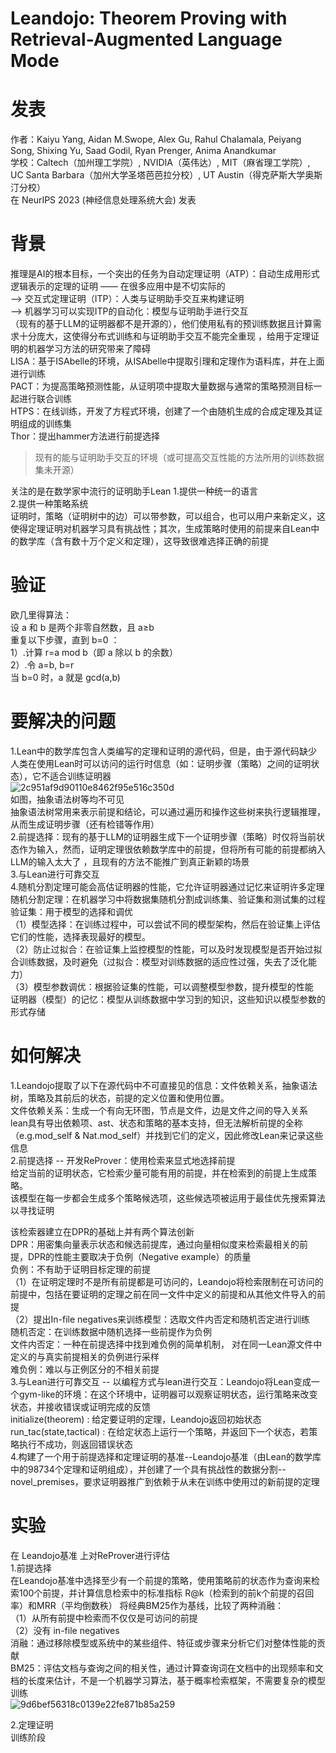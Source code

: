 # Leandojo:  Theorem Proving with Retrieval-Augmented Language Mode
# 发表
作者：Kaiyu Yang, Aidan M.Swope, Alex Gu, Rahul Chalamala, Peiyang Song, Shixing Yu, Saad Godil, Ryan Prenger, Anima Anandkumar  
学校：Caltech（加州理工学院）, NVIDIA（英伟达）, MIT（麻省理工学院）, UC Santa Barbara（加州大学圣塔芭芭拉分校）, UT Austin（得克萨斯大学奥斯汀分校）  
在 NeurIPS 2023 (神经信息处理系统大会) 发表
# 背景
推理是AI的根本目标，一个突出的任务为自动定理证明（ATP）：自动生成用形式逻辑表示的定理的证明 —— 在很多应用中是不切实际的  
-->  交互式定理证明（ITP）：人类与证明助手交互来构建证明  
-->  机器学习可以实现ITP的自动化：模型与证明助手进行交互  
（现有的基于LLM的证明器都不是开源的），他们使用私有的预训练数据且计算需求十分庞大，这使得分布式训练和与证明助手交互不能完全重现 ，给用于定理证明的机器学习方法的研究带来了障碍  
LISA：基于ISAbelle的环境，从ISAbelle中提取引理和定理作为语料库，并在上面进行训练    
PACT：为提高策略预测性能，从证明项中提取大量数据与通常的策略预测目标一起进行联合训练    
HTPS：在线训练，开发了方程式环境，创建了一个由随机生成的合成定理及其证明组成的训练集  
Thor：提出hammer方法进行前提选择  
>现有的能与证明助手交互的环境（或可提高交互性能的方法所用的训练数据集未开源）  

关注的是在数学家中流行的证明助手Lean
1.提供一种统一的语言  
2.提供一种策略系统  
证明时，策略（证明树中的边）可以带参数，可以组合，也可以用户来新定义，这使得定理证明对机器学习具有挑战性；其次，生成策略时使用的前提来自Lean中的数学库（含有数十万个定义和定理），这导致很难选择正确的前提  

# 验证
欧几里得算法：  
设 a 和 b 是两个非零自然数，且 a≥b  
重复以下步骤，直到 b=0 ：  
    1）.计算 r=a mod b（即 a 除以 b 的余数）  
    2）.令 a=b, b=r  
当 b=0 时，a 就是 gcd(a,b)  

# 要解决的问题
1.Lean中的数学库包含人类编写的定理和证明的源代码，但是，由于源代码缺少人类在使用Lean时可以访问的运行时信息（如：证明步骤（策略）之间的证明状态），它不适合训练证明器  
![2c951af9d90110e8462f95e516c350d](https://github.com/user-attachments/assets/5f3ca55c-eac3-4533-ac9c-d4c566cc31ea)  
如图，抽象语法树等均不可见  
抽象语法树常用来表示前提和结论，可以通过遍历和操作这些树来执行逻辑推理，从而生成证明步骤（还有检错等作用）  
2.前提选择：现有的基于LLM的证明器生成下一个证明步骤（策略）时仅将当前状态作为输入，然而，证明定理很依赖数学库中的前提，但将所有可能的前提都纳入LLM的输入太大了 ，且现有的方法不能推广到真正新颖的场景   
3.与Lean进行可靠交互  
4.随机分割定理可能会高估证明器的性能，它允许证明器通过记忆来证明许多定理    
随机分割定理：在机器学习中将数据集随机分割成训练集、验证集和测试集的过程  
验证集：用于模型的选择和调优  
（1）模型选择：在训练过程中，可以尝试不同的模型架构，然后在验证集上评估它们的性能，选择表现最好的模型。  
（2）防止过拟合：在验证集上监控模型的性能，可以及时发现模型是否开始过拟合训练数据，及时避免（过拟合：模型对训练数据的适应性过强，失去了泛化能力）  
（3）模型参数调优：根据验证集的性能，可以调整模型参数，提升模型的性能  
证明器（模型）的记忆：模型从训练数据中学习到的知识，这些知识以模型参数的形式存储  
# 如何解决
1.Leandojo提取了以下在源代码中不可直接见的信息：文件依赖关系，抽象语法树，策略及其前后的状态，前提的定义位置和使用位置。  
文件依赖关系：生成一个有向无环图，节点是文件，边是文件之间的导入关系  
lean具有导出依赖项、ast、状态和策略的基本支持，但无法解析前提的全称（e.g.mod_self & Nat.mod_self）并找到它们的定义，因此修改Lean来记录这些信息  
2.前提选择 -- 开发ReProver：使用检索来显式地选择前提    
给定当前的证明状态，它检索少量可能有用的前提，并在检索到的前提上生成策略。    
该模型在每一步都会生成多个策略候选项，这些候选项被运用于最佳优先搜索算法以寻找证明  

该检索器建立在DPR的基础上并有两个算法创新  
DPR：用密集向量表示状态和候选前提库，通过向量相似度来检索最相关的前提，DPR的性能主要取决于负例（Negative example）的质量  
负例：不有助于证明目标定理的前提    
（1）在证明定理时不是所有前提都是可访问的，Leandojo将检索限制在可访问的前提中，包括在要证明的定理之前在同一文件中定义的前提和从其他文件导入的前提     
（2）提出In-file negatives来训练模型：选取文件内否定和随机否定进行训练  
随机否定：在训练数据中随机选择一些前提作为负例   
文件内否定：一种在前提选择中找到难负例的简单机制， 对在同一Lean源文件中定义的与真实前提相关的负例进行采样   
难负例：难以与正例区分的不相关前提   
3.与Lean进行可靠交互 -- 以编程方式与lean进行交互：Leandojo将Lean变成一个gym-like的环境：在这个环境中，证明器可以观察证明状态，运行策略来改变状态，并接收错误或证明完成的反馈  
initialize(theorem) : 给定要证明的定理，Leandojo返回初始状态  
run_tac(state,tactical) : 在给定状态上运行一个策略，并返回下一个状态，若策略执行不成功，则返回错误状态  
4.构建了一个用于前提选择和定理证明的基准--Leandojo基准（由Lean的数学库中的98734个定理和证明组成），并创建了一个具有挑战性的数据分割--novel_premises，要求证明器推广到依赖于从未在训练中使用过的新前提的定理  
# 实验
在 Leandojo基准 上对ReProver进行评估  
1.前提选择  
在Leandojo基准中选择至少有一个前提的策略，使用策略前的状态作为查询来检索100个前提，并计算信息检索中的标准指标 R@k（检索到的前k个前提的召回率）和MRR（平均倒数秩）
将经典BM25作为基线，比较了两种消融：  
（1）从所有前提中检索而不仅仅是可访问的前提  
（2）没有 in-file negatives   
消融：通过移除模型或系统中的某些组件、特征或步骤来分析它们对整体性能的贡献  
BM25：评估文档与查询之间的相关性，通过计算查询词在文档中的出现频率和文档的长度来估计，不是一个机器学习算法，基于概率检索框架，不需要复杂的模型训练  
![9d6bef56318c0139e22fe871b85a259](https://github.com/user-attachments/assets/17b58e0b-49c1-4565-9f96-cb80e7c9c6f0)

2.定理证明  
训练阶段
